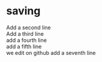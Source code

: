 # saving
Add a second line  
Add a third line  
add a fourth line  
add a fifth line  
we edit on github
add a seventh line
